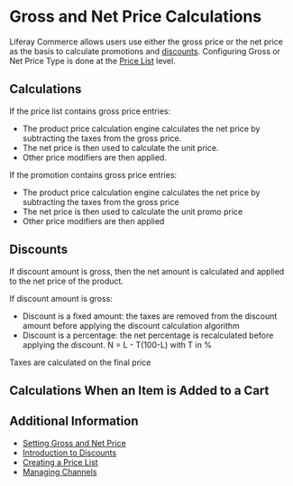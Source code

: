 # Gross and Net Price Calculations

Liferay Commerce allows users use either the gross price or the net price as the basis to calculate promotions and [discounts](../../promoting-products/introduction-to-discounts.md). Configuring Gross or Net Price Type is done at the [Price List](../creating-a-price-list.md) level.  

## Calculations

If the price list contains gross price entries:

* The product price calculation engine calculates the net price by subtracting the taxes from the gross price.
* The net price is then used to calculate the unit price.
* Other price modifiers are then applied.

If the promotion contains gross price entries:

* The product price calculation engine calculates the net price by subtracting the taxes from the gross price
* The net price is then used to calculate the unit promo price
* Other price modifiers are then applied


## Discounts

 If discount amount is gross, then the net amount is calculated and applied to the net price of the product.

If discount amount is gross:

* Discount is a fixed amount: the taxes are removed from the discount amount before applying the discount calculation algorithm
* Discount is a percentage: the net percentage is recalculated before applying the discount. N = L - T(100-L) with T in %

Taxes are calculated on the final price

## Calculations When an Item is Added to a Cart



## Additional Information

* [Setting Gross and Net Price](./setting-gross-and-net-price.md)
* [Introduction to Discounts](../../promoting-products/introduction-to-discounts.md)
* [Creating a Price List](../creating-a-price-list.md)
* [Managing Channels](../../starting-a-store/channels/managing-channels.md)
